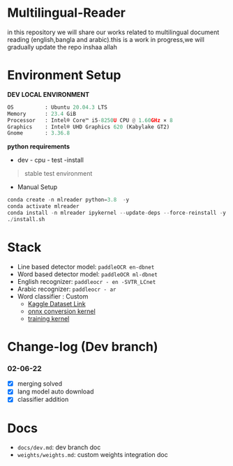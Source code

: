 # Multilingual-Reader
in this repository we will share our works related to multilingual document reading (english,bangla and arabic).this is a work in progress,we will gradually update the repo inshaa allah



# Environment Setup

**DEV LOCAL ENVIRONMENT**  

```python
OS          : Ubuntu 20.04.3 LTS       
Memory      : 23.4 GiB 
Processor   : Intel® Core™ i5-8250U CPU @ 1.60GHz × 8    
Graphics    : Intel® UHD Graphics 620 (Kabylake GT2)  
Gnome       : 3.36.8
```

**python requirements**
* dev - cpu - test -install 
> stable test environment 

* Manual Setup
```python
conda create -n mlreader python=3.8  -y
conda activate mlreader
conda install -n mlreader ipykernel --update-deps --force-reinstall -y
./install.sh
```
# Stack
* Line based detector model: ```paddleOCR en-dbnet```
* Word based detector model: ```paddleOCR ml-dbnet```
* English recognizer: ```paddleocr - en -SVTR_LCnet```
* Arabic recognizer: ```paddleocr - ar``` 
* Word classifier : Custom 
    * [Kaggle Dataset Link](https://www.kaggle.com/datasets/mobassir/multilingual-document-images)
    * [onnx conversion kernel](https://www.kaggle.com/code/nazmuddhohaansary/batchonnx/notebook)
    * [training kernel](/mlt_words/WordImage_LANG_Classifier_pytorch.ipynb)


# Change-log (Dev branch)
### 02-06-22
- [x] merging solved 
- [x] lang model auto download
- [x] classifier addition

# Docs
* ```docs/dev.md```: dev branch doc
* ```weights/weights.md```: custom weights integration doc
